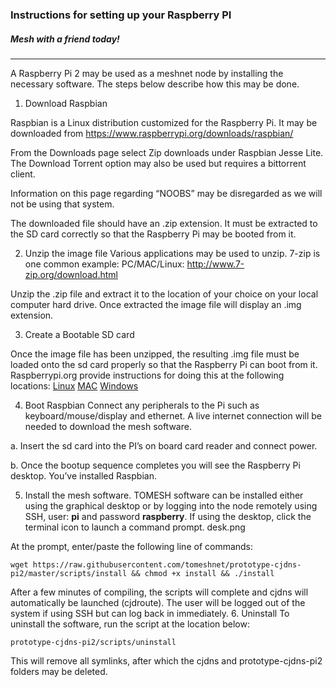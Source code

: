 ### Instructions for setting up your Raspberry PI
##### Mesh with a friend today!
___
A Raspberry Pi 2 may be used as a meshnet node by installing the necessary software. The steps below describe how this may be done.

1. Download Raspbian

Raspbian is a Linux distribution customized for the Raspberry Pi.  It may be downloaded from https://www.raspberrypi.org/downloads/raspbian/

From the Downloads page select Zip downloads under Raspbian Jesse Lite. The Download Torrent option may also be used but requires a bittorrent client.

Information on this page regarding “NOOBS” may be disregarded as we will not be using that system.

The downloaded file should have an .zip extension. It must be extracted to the SD card correctly so that the Raspberry Pi may be booted from it. 

2. Unzip the image file
Various applications may be used to unzip. 7-zip is one common example:
PC/MAC/Linux:
http://www.7-zip.org/download.html

Unzip the .zip file and extract it to the location of your choice on your local computer hard drive. Once extracted the image file will display an .img extension.


3. Create a Bootable SD card

Once the image file has been unzipped, the resulting .img file must be loaded onto the sd card properly so that the Raspberry Pi can boot from it. 
Raspberrypi.org provide instructions for doing this at the following locations: 
[Linux](https://www.raspberrypi.org/documentation/installation/installing-images/linux.md)
[MAC](https://www.raspberrypi.org/documentation/installation/installing-images/mac.md)
[Windows](https://www.raspberrypi.org/documentation/installation/installing-images/windows.md)

4. Boot Raspbian
Connect any peripherals to the Pi such as keyboard/mouse/display and ethernet. 
A live internet connection will be needed to download the mesh software. 

a. Insert the sd card into the PI’s on board card reader and connect power. 

b. Once the bootup sequence completes you will see the Raspberry Pi desktop. You’ve installed Raspbian.

5. Install the mesh software.
TOMESH software can be installed either using the graphical desktop or by logging into the node remotely using SSH, user: **pi** and password **raspberry**. 
If using the desktop, click the terminal icon to launch a command prompt.
 desk.png 

At the prompt, enter/paste the following line of commands:
```
wget https://raw.githubusercontent.com/tomeshnet/prototype-cjdns-pi2/master/scripts/install && chmod +x install && ./install
```
After a few minutes of compiling, the scripts will complete and cjdns will automatically be launched (cjdroute). The user will be logged out of the system if using SSH but can log back in immediately.
6. Uninstall
To uninstall the software, run the script at the location below:
```
prototype-cjdns-pi2/scripts/uninstall
```
This will remove all symlinks, after which the cjdns and prototype-cjdns-pi2 folders may be deleted.
